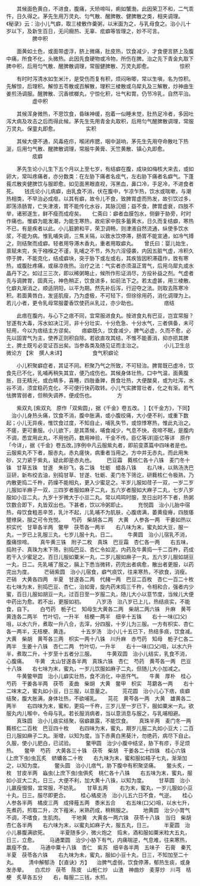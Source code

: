 <!-- { "loadSidebar": true } -->
　　其候面色黄白，不进食，腹痛，夭矫啼叫，痢如蟹渤，此因荣卫不和，二气乖忤，日久得之。茅先生用万灵丸、匀气散、醒脾散、健脾散之类，相夹调理。　　《秘录》云：治小儿气癖，取三棱散作羹粥，以米面为之，与乳母食之。治小儿十岁以下，及新生百日，无问癎热、无辜、痃癖等皆理之，妙不可言。
　　　　　脾中积

　　面黄如土色，或面带虚浮，脐上微痛，肚皮热，饮食减少，才食便言脐上及腹中痛，所食不化，头微热。此因先食硬物或冷物，所伤在脾。治之先下青金丸取下脾中积，后用匀气散、醒脾散调理，常服健脾散、万灵丸即愈。
　　　　　惊积

　　有时时泻清水如生米汁，是受伤而复有积，烦闷啾唧，常以生嗔，名为惊积。先解惊，后理积。解惊五苓散或百解散，理积三棱散或乌犀丸及三解散，炒神曲生姜煎汤调服。醒脾散、沉香槟榔丸，宁惊化积，壮气和胃。仍节冷乳，自然平治。
　　　　　虚中积

　　其候浑身微热，不思饮食，昏昧神缓，抱着一似睡未觉，肚热足冷者，多因吐泻大病及攻击之后而得此候。茅先生先用青金丸取积，后用匀气醒脾散调理，常服万灵丸、保童丸即愈。
　　　　　实积

　　其候大便不通，风毒疮疖，喉闭痄腮，咽中涎响，茅先生先用夺命散吐下热涎，后用匀气散、醒脾散调理，常服牛黄膏、天竺黄散、镇心丸即愈。
　　　　　痃癖

　　茅先生论小儿生下五个月以上至七岁，有结癖在腹，成块如梅核大来去，或如卵大，常叫疼痛者，亦分数类：在左胁下痛者名痃气，左右胁下痛者名癖气。下蓬莪朮散夹健脾饮与服即愈。如见面黑眼直视，泻黑血，鼻口冷，手足冷，不进食者死。　　钱氏论小儿病癖，由乳食不消，伏在腹中，乍凉乍热，饮水或喘嗽，与潮热相类，不早治必成疳。以其有癖，故令儿不食，致脾胃虚而热发，故引饮过多，即荡涤肠胃，亡失津液，胃不能传化水谷，其脉沉细；益不食，脾胃虚衰，四肢不举，诸邪遂生，鲜不瘦而成疳矣。　　仁斋曰：癖者血膜包水，侧僻于胁旁，时时作痛也。惟癖为能发潮，为能生寒热，故疟家中脘多蓄黄水，日久而复结癖，寒热不已，有是疾者以此。小儿脏腑和平，荣卫调畅，则津液自然流通，纵使多饮水浆，不能为病。惟乳哺失调，三焦关隔，以致水饮停滞，肠胃不能宣通，如冷气搏之，则结聚而成癖。轻者用导滞木香丸，重者用取癖丸。　　曾氏曰：婴儿始生，禀赋未完，失于襁褓之不谨，乳哺之不节，外为六淫侵袭，内因五脏气虚，冷积久停于脾，不能克化，结成癖块，突于胁下或左或右，其疾皆因积滞蕴作，致有寒热，或腹肚疼痛，或昼凉夜热。治疗之法：气实者亦须温正胃气，后用乌犀丸或水晶丹下之。如过三三次，即以稀粥略止，候所作形证消尽，方投补益之剂。气虚者先与调脾胃，固真元，神色稍正，饮食进多，如前法下之。若太虚甚，用三棱散、化癖丸渐消之，顺适阴阳，以平为期。然先补后泻，行迎夺之法。则取去陈寒冷积。若面黄唇白，发竖肌瘦，乃为虚极，不可轻下，但徐徐用药，消化调理为上。若儿小者，更令乳母常服藿香饮使药从乳过，亦少助也。
　　　　　痞结

　　此痞在腹内，与心下之痞不同，宜常服进食丸。按进食丸有巴豆，岂宜常服？甘遂有大毒，泻水如决江河，非十分壮实、十分危急、十分水气，三者俱备，未可轻用，今以为痞结主方谬矣。　　痞癖既久，饮食减少，脾气必虚，久而不愈，必先以固胃气为主，使养正则积自除。若欲直攻其结，不惟不能善消，抑亦损其脾土，脾土既亏必变证百出矣。当参各类及随见证而主治之。
　　　　小儿卫生总微论方 【宋　撰人未详】
　　　　　食气积癖论

　　小儿积聚癖症者，其证不同。积聚乃气之所致，不可轻治。脾胃既已虚冷，饮食先已不化，乳哺再稍失其宜，便乃成伤也。其候身体壮热，口中气温，面黄腹胀，目无精光，或白睛多，喜睡，四肢垂亸，畏食壮热，大便酸臭，或为吐泻，水谷不消，须宜稳药克化，不可便行快药取转。小儿气实脾胃壮者，化之有渐。若气怯脾胃弱者，但稍失调养，便成伤也。
　　　　方

　　紫双丸  [紫双丸　原作「双紫圆」，据《千金》卷五改。 ]【《千金方》，下同】 　治小儿身热头痛，饮食不消，腹中胀满，或小腹绞痛，大小便不利，或重下数起；小儿无异疾，惟饮食过度，不知自止，哺乳失节，或惊悸寒热，惟此丸治之。不瘥，更可重服。小儿欲下，是其蒸候，哺食减少，气息不快，夜啼不眠，是腹内不调，悉宜用此丸，不用他药，数用神验，千金不传。臣亿等详[臣亿等详　原作「今详」，据《千金》卷五改。]序例中凡云服紫丸者，即前变蒸篇中四味者是也。云服紫丸不下者，服赤丸，赤丸瘥快，病重者当用之。方中并无赤丸，而此用朱砂，又力紧于紫丸，疑此即是赤丸也。
　　巴豆霜　蕤核仁各十八铢　麦门冬十铢　甘草五铢　甘遂　朱砂飞，各二铢　牡蛎　蜡各八铢　　右八味，以熟汤洗巴豆研，新布绞去油，别捣甘草、甘遂、牡蛎、麦门冬下筛讫，研蕤核仁令极熟，乃内散更捣二千杵，药燥不能相丸，更入少蜜足之。半岁儿服如荏子一双，一岁二岁儿服如半麻子一双，三四岁者服如麻子二丸，五六岁者服如大麻子二丸，七岁八岁服如小豆二丸，九岁十岁微大于小豆二丸。常以鸡鸣时服，至日出时不下者，热粥饮数合即下，丸皆双出也。下甚者，饮以冷粥即止。
　　充悦圆　治小儿胎中宿热，母饮食粗恶辛苦，乳汁不起，儿乳哺不为肌肤，心腹痞满，萎黄瘦瘠，四肢痿躄缭戾，服之可令充悦。　　芍药　柴胡各二两　大黄　人参各一两　干姜如热以枳实代　甘草各半两　鳖甲　茯苓各一两半　　右八味为末，蜜丸如大豆，服一丸，一岁已上乳服三丸，七岁儿服十丸，日二。
　　牛黄圆　治小儿宿乳不消，腹痛惊啼。　　真牛黄三铢　附子二枚　真珠　巴豆霜　杏仁各一两　　右五味，捣附子、真珠为末下筛，别捣巴豆、杏仁令如泥，内药及牛黄捣一千二百杵，药成若干入少蜜足之。百日儿服如粟米一丸，二岁儿服如麻子一丸，五六岁儿服如胡豆一丸，日二。先乳哺了服之，膈上下悉当微转，药完出者病愈，散出者更服，以药完出为度。
　　芒硝紫圆　治小儿宿食，癖气痰饮，往来寒热，不欲食，消瘦。　　芒硝　大黄各四两　半夏　甘遂各二两　代赭一两　巴豆二百枚　杏仁一百二十枚　　右七味为末，别捣巴豆、杏仁，治如膏，旋内药末捣三千杵，令相和合，强者内少蜜，百日儿服如胡豆一丸，过百日至一岁服二丸，随儿大小以意节度，当候儿大便中药出为愈。若不出，更服如初。
　　八岁汤　治八岁已上儿，热结痰实，不能食，自下。　　白芍药　栀子仁　知母生大黄各二两　柴胡二两六铢　升麻　黄芩　黄连各二两半　竹叶切，一升半　桔梗一两半　细辛十五铢　　右十一味(口父)咀，以水六升，煮取一升八合，去滓，分四服，十岁儿为三服。一方有枳实、杏仁各一两半，无桔梗、黄连。
　　十五岁汤　治小儿十五已下，热结多痰，饮食减。　　大黄　柴胡　黄芩各三两　枳实一两十八铢　川升麻　赤芍药　知母　栀子仁各二两半　生姜十八铢　杏仁二两　竹叶切，一升半　　右十一味(口父)咀，以水六升半，煮取二升，十岁至十五者分三服。
　　牛黄双圆　治小儿结实，乳食不消，心腹痛。　　牛黄　太山甘遂各半两　真珠六铢　杏仁　芍药　黄芩各一两　巴豆十八铢　　右七味为末，蜜丸，一岁儿饮服如麻子二丸，但随儿大小加减之。
　　牛黄鳖甲圆　治小儿癖实壮热，食不消化，中恶忤气。　　牛黄　厚朴　桂心　芍药　干姜各半两　茯苓　麦曲　柴胡　大黄　鳖甲　枳实　芎藭各一两　　右十二味末之，蜜丸如小豆，日三服，以意量之。
　　芫花圆　治小儿心下痞，痰癖结聚，腹大胀满，身体壮热，不欲哺乳。　　芫花　黄芩各一两　大黄　雄黄各二两半　　右四味为末，蜜和，更捣一千杵，三岁儿至一岁已下，服如粟米一丸。欲服丸内儿喉中，令母与乳。若长服消病者，当以意消息与服之，与乳哺相避。
　　真珠圆　治小儿痰实结聚，宿癖羸露，不能饮食。　　真珠半两　麦门冬一两　蕤核仁二百枚　巴豆四十枚　　右四味为末，蜜丸，期岁儿服二丸如小豆大；二百日儿服如麻子二丸。渐增，以知为度。当下赤黄白黑葵汁，勿绝药，病尽下自止。久服，使小儿肥白，已试验。
　　鳖甲圆　治少小腹中结坚，胁下有疹，手足烦热。　　鳖甲　芍药　大黄各三十铢　茯苓　柴胡　干姜各二十四铢　桂心六铢　(上庶下虫)虫瓦炙　蛴螬各二十枚　　右九味为末，蜜和服如梧子七丸，渐渐加之，以知为度。
　　鳖头圆　治小儿痞气，胁下腹中有积聚坚痛。　　鳖头炙，一枚　甘皮半两　蝱虫(上庶下虫)虫俱炙　桃仁各十八铢　　右五味为末，蜜丸，服如小豆大二丸，日三。大便不利，加大黄十八铢，以知为度。
　　甘草圆　治小儿羸瘦惙惙，宜常服，不妨乳。　　甘草五两
　　右为末，蜜丸，一岁儿服如小豆十丸，日三。服尽即更合。
　　桂心橘皮汤　治小儿五六日不食，气逆。　　桂心　人参各半两　橘皮三两　成择薤五两　黍米五合　　右五味(口父)咀，以水七升，先煮药，煎取二升，次下薤米，米熟药成，稍稍服之。
　　地黄圆　治少小胃气不调，不嗜食，生肌肉。　　干地黄　大黄各一两六铢　茯苓十八铢　当归　柴胡　杏仁各半两　　右六味为末，以蜜丸如麻子大，服五丸，日三。
　　半夏圆　治小儿暴腹满欲死。
　　半夏随多少，微火炮之　捣末，酒和服如粟米粒大五丸，日三，立愈。
　　马通栗圆　治少小胁下有气，内痛喘逆，气息难，往来寒热，羸瘦不食。　　马通中粟十八铢　杏仁　紫苏　细辛各半两　五味子　石膏　秦艽　半夏　茯苓各六铢　　右九味为未，蜜丸，服如小豆十丸，日三，不知加至二十丸。
　　清中解郁汤 【《直诀》方】 　治脾气虚弱，饮食停滞，郁热生痰，或身发赤晕。　　白朮炒　茯苓　陈皮　山栀仁炒　山渣　神曲炒　麦芽炒　川芎　桔梗　炙草各五分　　右，每服二三钱，水煎。

